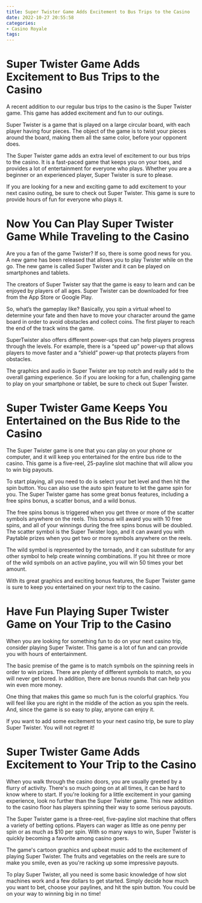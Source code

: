 ```yaml
---
title: Super Twister Game Adds Excitement to Bus Trips to the Casino
date: 2022-10-27 20:55:58
categories:
- Casino Royale
tags:
---
```



#  Super Twister Game Adds Excitement to Bus Trips to the Casino

A recent addition to our regular bus trips to the casino is the Super Twister game. This game has added excitement and fun to our outings.

Super Twister is a game that is played on a large circular board, with each player having four pieces. The object of the game is to twist your pieces around the board, making them all the same color, before your opponent does.

The Super Twister game adds an extra level of excitement to our bus trips to the casino. It is a fast-paced game that keeps you on your toes, and provides a lot of entertainment for everyone who plays. Whether you are a beginner or an experienced player, Super Twister is sure to please.

If you are looking for a new and exciting game to add excitement to your next casino outing, be sure to check out Super Twister. This game is sure to provide hours of fun for everyone who plays it.

#  Now You Can Play Super Twister Game While Traveling to the Casino

Are you a fan of the game Twister? If so, there is some good news for you. A new game has been released that allows you to play Twister while on the go. The new game is called Super Twister and it can be played on smartphones and tablets.

The creators of Super Twister say that the game is easy to learn and can be enjoyed by players of all ages. Super Twister can be downloaded for free from the App Store or Google Play.

So, what’s the gameplay like? Basically, you spin a virtual wheel to determine your fate and then have to move your character around the game board in order to avoid obstacles and collect coins. The first player to reach the end of the track wins the game.

SuperTwister also offers different power-ups that can help players progress through the levels. For example, there is a “speed up” power-up that allows players to move faster and a “shield” power-up that protects players from obstacles.

The graphics and audio in Super Twister are top notch and really add to the overall gaming experience. So if you are looking for a fun, challenging game to play on your smartphone or tablet, be sure to check out Super Twister.

#  Super Twister Game Keeps You Entertained on the Bus Ride to the Casino

The Super Twister game is one that you can play on your phone or computer, and it will keep you entertained for the entire bus ride to the casino. This game is a five-reel, 25-payline slot machine that will allow you to win big payouts.

To start playing, all you need to do is select your bet level and then hit the spin button. You can also use the auto spin feature to let the game spin for you. The Super Twister game has some great bonus features, including a free spins bonus, a scatter bonus, and a wild bonus.

The free spins bonus is triggered when you get three or more of the scatter symbols anywhere on the reels. This bonus will award you with 10 free spins, and all of your winnings during the free spins bonus will be doubled. The scatter symbol is the Super Twister logo, and it can award you with Paytable prizes when you get two or more symbols anywhere on the reels.

The wild symbol is represented by the tornado, and it can substitute for any other symbol to help create winning combinations. If you hit three or more of the wild symbols on an active payline, you will win 50 times your bet amount.

With its great graphics and exciting bonus features, the Super Twister game is sure to keep you entertained on your next trip to the casino.

#  Have Fun Playing Super Twister Game on Your Trip to the Casino

When you are looking for something fun to do on your next casino trip, consider playing Super Twister. This game is a lot of fun and can provide you with hours of entertainment.

The basic premise of the game is to match symbols on the spinning reels in order to win prizes. There are plenty of different symbols to match, so you will never get bored. In addition, there are bonus rounds that can help you win even more money.

One thing that makes this game so much fun is the colorful graphics. You will feel like you are right in the middle of the action as you spin the reels. And, since the game is so easy to play, anyone can enjoy it.

If you want to add some excitement to your next casino trip, be sure to play Super Twister. You will not regret it!

#  Super Twister Game Adds Excitement to Your Trip to the Casino

When you walk through the casino doors, you are usually greeted by a flurry of activity. There's so much going on at all times, it can be hard to know where to start. If you're looking for a little excitement in your gaming experience, look no further than the Super Twister game. This new addition to the casino floor has players spinning their way to some serious payouts.

The Super Twister game is a three-reel, five-payline slot machine that offers a variety of betting options. Players can wager as little as one penny per spin or as much as $10 per spin. With so many ways to win, Super Twister is quickly becoming a favorite among casino goers.

The game's cartoon graphics and upbeat music add to the excitement of playing Super Twister. The fruits and vegetables on the reels are sure to make you smile, even as you're racking up some impressive payouts.

To play Super Twister, all you need is some basic knowledge of how slot machines work and a few dollars to get started. Simply decide how much you want to bet, choose your paylines, and hit the spin button. You could be on your way to winning big in no time!